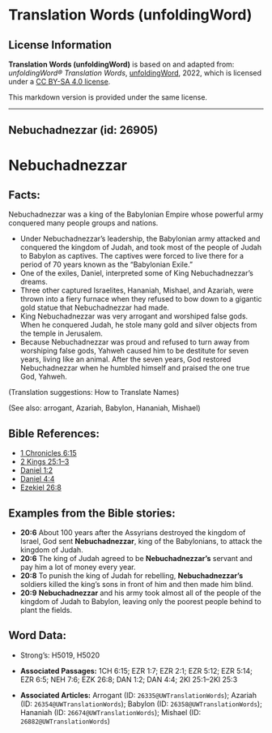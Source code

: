 # Translation Words (unfoldingWord)

## License Information

**Translation Words (unfoldingWord)** is based on and adapted from: _unfoldingWord® Translation Words_, [unfoldingWord](https://unfoldingword.org/utw), 2022, which is licensed under a [CC BY-SA 4.0 license](https://creativecommons.org/licenses/by-sa/4.0/legalcode.en).

This markdown version is provided under the same license.



--------------------------------

## Nebuchadnezzar (id: 26905)

Nebuchadnezzar
==============

Facts:
------

Nebuchadnezzar was a king of the Babylonian Empire whose powerful army conquered many people groups and nations.

* Under Nebuchadnezzar’s leadership, the Babylonian army attacked and conquered the kingdom of Judah, and took most of the people of Judah to Babylon as captives. The captives were forced to live there for a period of 70 years known as the “Babylonian Exile.”
* One of the exiles, Daniel, interpreted some of King Nebuchadnezzar’s dreams.
* Three other captured Israelites, Hananiah, Mishael, and Azariah, were thrown into a fiery furnace when they refused to bow down to a gigantic gold statue that Nebuchadnezzar had made.
* King Nebuchadnezzar was very arrogant and worshiped false gods. When he conquered Judah, he stole many gold and silver objects from the temple in Jerusalem.
* Because Nebuchadnezzar was proud and refused to turn away from worshiping false gods, Yahweh caused him to be destitute for seven years, living like an animal. After the seven years, God restored Nebuchadnezzar when he humbled himself and praised the one true God, Yahweh.

(Translation suggestions: How to Translate Names)

(See also: arrogant, Azariah, Babylon, Hananiah, Mishael)

Bible References:
-----------------

* [1 Chronicles 6:15](https://ref.ly/1Chr6:15)
* [2 Kings 25:1–3](https://ref.ly/2Kgs25:1-2Kgs25:3)
* [Daniel 1:2](https://ref.ly/Dan1:2)
* [Daniel 4:4](https://ref.ly/Dan4:4)
* [Ezekiel 26:8](https://ref.ly/Ezek26:8)

Examples from the Bible stories:
--------------------------------

* **20:6** About 100 years after the Assyrians destroyed the kingdom of Israel, God sent **Nebuchadnezzar**, king of the Babylonians, to attack the kingdom of Judah.
* **20:6** The king of Judah agreed to be **Nebuchadnezzar’s** servant and pay him a lot of money every year.
* **20:8** To punish the king of Judah for rebelling, **Nebuchadnezzar’s** soldiers killed the king’s sons in front of him and then made him blind.
* **20:9** **Nebuchadnezzar** and his army took almost all of the people of the kingdom of Judah to Babylon, leaving only the poorest people behind to plant the fields.

Word Data:
----------

* Strong’s: H5019, H5020

* **Associated Passages:** 1CH 6:15; EZR 1:7; EZR 2:1; EZR 5:12; EZR 5:14; EZR 6:5; NEH 7:6; EZK 26:8; DAN 1:2; DAN 4:4; 2KI 25:1–2KI 25:3
* **Associated Articles:** Arrogant (ID: `26335@UWTranslationWords`); Azariah (ID: `26354@UWTranslationWords`); Babylon (ID: `26358@UWTranslationWords`); Hananiah (ID: `26674@UWTranslationWords`); Mishael (ID: `26882@UWTranslationWords`)

